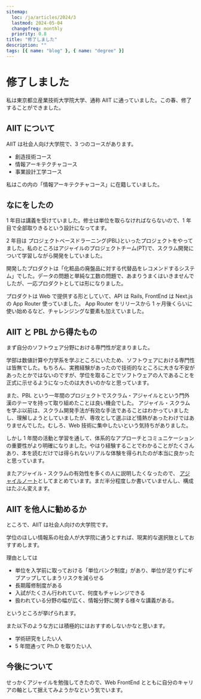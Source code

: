 ```yaml
---
sitemap:
  loc: /ja/articles/2024/3
  lastmod: 2024-05-04
  changefreq: monthly
  priority: 0.8
title: "修了しました"
description: ""
tags: [{ name: "blog" }, { name: "degree" }]
---
```


# 修了しました

私は東京都立産業技術大学院大学、通称 AIIT に通っていました。この春、修了することができました。

## AIIT について

AIIT は社会人向け大学院で、3 つのコースがあります。

- 創造技術コース
- 情報アーキテクチャコース
- 事業設計工学コース

私はこの内の「情報アーキテクチャコース」に在籍していました。

## なにをしたの

1 年目は講義を受けていました。修士は単位を取らなければならないので、1 年目で全部取りきるという設計になってます。

2 年目は プロジェクトベースドラーニング(PBL)といったプロジェクトをやってました。私のところはアジャイルのプロジェクトチーム(PT)で、スクラム開発について学習しながら開発をしていました。

開発したプロダクトは「化粧品の廃盤品に対する代替品をレコメンドするシステム」でした。データの問題と単純な工数の問題で、あまりうまくはいきませんでしたが、一応プロダクトとしては形になりました。

プロダクトは Web で提供する形としていて、API は Rails, FrontEnd は Next.js の App Router 使っていました。
App Router をリリースから 1 ヶ月後くらいに使い始めるなど、チャレンジングな要素も加えていました。

## AIIT と PBL から得たもの

まず自分のソフトウェア分野における専門性が定まりました。

学部は数値計算や力学系を学ぶところにいたため、ソフトウェアにおける専門性は皆無でした。もちろん、実務経験があったので技術的なところに大きな不安があったとかではないのですが、学位を取ることでソフトウェアの人であることを正式に示せるようになったのは大きいのかなと思っています。

また、PBL という一年間のプロジェクトでスクラム・アジャイルとという門外漢のテーマを持って取り組めたことは良い機会でした。
アジャイル・スクラムを学ぶ以前は、スクラム開発手法が有効な手法であることはわかっていましたし、理解しようとしていましたが、専攻として選ぶほど情熱があったわけではありませんでした。むしろ、Web 技術に集中したいという気持ちがありました。

しかし 1 年間の活動と学習を通して、体系的なアプローチとコミュニケーションの重要性がより明確になりました。やはり経験することでわかることがたくさんあり、本を読むだけでは得られないリアルな体験を得られたのが本当に良かったと思っています。

またアジャイル・スクラムの有効性を多くの人に説明したくなったので、 [アジャイルノート](https://agile-book.vercel.app/)としてまとめています。まだ半分程度しか書いていませんし、構成はたぶん変えます。

## AIIT を他人に勧めるか

ところで、AIIT は社会人向けの大学院です。

学位のほしい情報系の社会人が大学院に通うとすれば、現実的な選択肢としておすすめします。

理由としては

- 単位を入学前に取っておける「単位バンク制度」があり、単位が足りずにギブアップしてしまうリスクを減らせる
- 長期履修制度がある
- 入試がたくさん行われていて、何度もチャレンジできる
- 扱われている分野の幅が広く、情報分野に関する様々な講義がある。

というところが挙げられます。

また以下のような方には積極的にはおすすめしないかなと思います。

- 学術研究をしたい人
- 5 年間通って Ph.D を取りたい人

## 今後について

せっかくアジャイルを勉強してきたので、Web FrontEnd とともに自分のキャリアの軸として据えてみようかなという気でいます。
